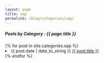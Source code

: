 ```yaml
---
layout: page
title: sap
permalink: /blog/categories/sap/
---
```


<h5> Posts by Category : {{ page.title }} </h5>
<div class="card">
    {% for post in site.categories.sap %}
        <li class="category-posts">
            <span>{{ post.date | date_to_string }}</span>
            <a href="{{ post.url }}">{{ post.title }}</a>
        </li>
    {% endfor %}
</div>